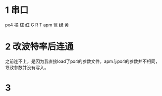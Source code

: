 # 1 串口 

  px4 橘 棕 红
      G  R  T
  apm 蓝 绿 黄

# 2 改波特率后连通

之前连不上，是因为我直接load了px4的参数文件，apm与px4的参数并不相同，导致参数并没有写入。

# 3 
